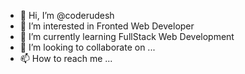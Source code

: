 - 👋 Hi, I’m @coderudesh
- 👀 I’m interested in Fronted Web Developer
- 🌱 I’m currently learning FullStack Web Development
- 💞️ I’m looking to collaborate on ...
- 📫 How to reach me ...

<!---
coderudesh/coderudesh is a ✨ special ✨ repository because its `README.md` (this file) appears on your GitHub profile.
You can click the Preview link to take a look at your changes.
--->
